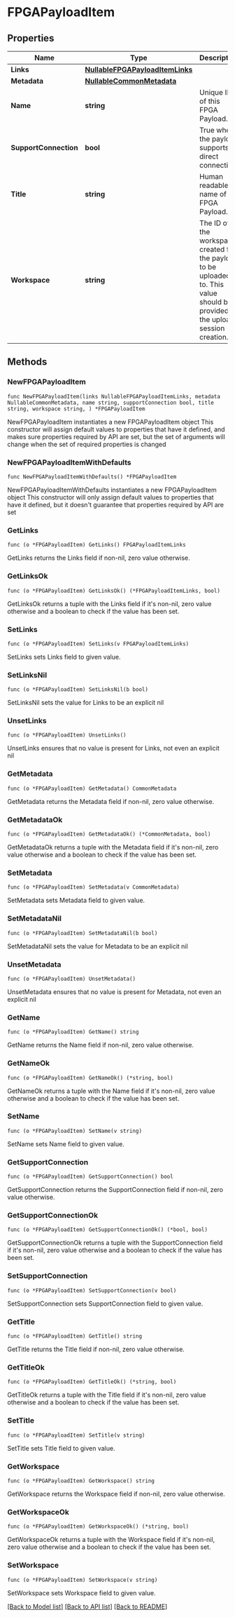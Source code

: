 <!--
Copyright (C) 2020-2025 Arm Limited or its affiliates and Contributors. All rights reserved.
SPDX-License-Identifier: Apache-2.0
-->
# FPGAPayloadItem

## Properties

Name | Type | Description | Notes
------------ | ------------- | ------------- | -------------
**Links** | [**NullableFPGAPayloadItemLinks**](FPGAPayloadItemLinks.md) |  | 
**Metadata** | [**NullableCommonMetadata**](CommonMetadata.md) |  | 
**Name** | **string** | Unique ID of this FPGA Payload. | [readonly] 
**SupportConnection** | **bool** | True when the payload supports direct connection. | 
**Title** | **string** | Human readable name of the FPGA Payload. | 
**Workspace** | **string** | The ID of the workspace created for the payload to be uploaded to. This value should be provided to the upload session creation. | [readonly] 

## Methods

### NewFPGAPayloadItem

`func NewFPGAPayloadItem(links NullableFPGAPayloadItemLinks, metadata NullableCommonMetadata, name string, supportConnection bool, title string, workspace string, ) *FPGAPayloadItem`

NewFPGAPayloadItem instantiates a new FPGAPayloadItem object
This constructor will assign default values to properties that have it defined,
and makes sure properties required by API are set, but the set of arguments
will change when the set of required properties is changed

### NewFPGAPayloadItemWithDefaults

`func NewFPGAPayloadItemWithDefaults() *FPGAPayloadItem`

NewFPGAPayloadItemWithDefaults instantiates a new FPGAPayloadItem object
This constructor will only assign default values to properties that have it defined,
but it doesn't guarantee that properties required by API are set

### GetLinks

`func (o *FPGAPayloadItem) GetLinks() FPGAPayloadItemLinks`

GetLinks returns the Links field if non-nil, zero value otherwise.

### GetLinksOk

`func (o *FPGAPayloadItem) GetLinksOk() (*FPGAPayloadItemLinks, bool)`

GetLinksOk returns a tuple with the Links field if it's non-nil, zero value otherwise
and a boolean to check if the value has been set.

### SetLinks

`func (o *FPGAPayloadItem) SetLinks(v FPGAPayloadItemLinks)`

SetLinks sets Links field to given value.


### SetLinksNil

`func (o *FPGAPayloadItem) SetLinksNil(b bool)`

 SetLinksNil sets the value for Links to be an explicit nil

### UnsetLinks
`func (o *FPGAPayloadItem) UnsetLinks()`

UnsetLinks ensures that no value is present for Links, not even an explicit nil
### GetMetadata

`func (o *FPGAPayloadItem) GetMetadata() CommonMetadata`

GetMetadata returns the Metadata field if non-nil, zero value otherwise.

### GetMetadataOk

`func (o *FPGAPayloadItem) GetMetadataOk() (*CommonMetadata, bool)`

GetMetadataOk returns a tuple with the Metadata field if it's non-nil, zero value otherwise
and a boolean to check if the value has been set.

### SetMetadata

`func (o *FPGAPayloadItem) SetMetadata(v CommonMetadata)`

SetMetadata sets Metadata field to given value.


### SetMetadataNil

`func (o *FPGAPayloadItem) SetMetadataNil(b bool)`

 SetMetadataNil sets the value for Metadata to be an explicit nil

### UnsetMetadata
`func (o *FPGAPayloadItem) UnsetMetadata()`

UnsetMetadata ensures that no value is present for Metadata, not even an explicit nil
### GetName

`func (o *FPGAPayloadItem) GetName() string`

GetName returns the Name field if non-nil, zero value otherwise.

### GetNameOk

`func (o *FPGAPayloadItem) GetNameOk() (*string, bool)`

GetNameOk returns a tuple with the Name field if it's non-nil, zero value otherwise
and a boolean to check if the value has been set.

### SetName

`func (o *FPGAPayloadItem) SetName(v string)`

SetName sets Name field to given value.


### GetSupportConnection

`func (o *FPGAPayloadItem) GetSupportConnection() bool`

GetSupportConnection returns the SupportConnection field if non-nil, zero value otherwise.

### GetSupportConnectionOk

`func (o *FPGAPayloadItem) GetSupportConnectionOk() (*bool, bool)`

GetSupportConnectionOk returns a tuple with the SupportConnection field if it's non-nil, zero value otherwise
and a boolean to check if the value has been set.

### SetSupportConnection

`func (o *FPGAPayloadItem) SetSupportConnection(v bool)`

SetSupportConnection sets SupportConnection field to given value.


### GetTitle

`func (o *FPGAPayloadItem) GetTitle() string`

GetTitle returns the Title field if non-nil, zero value otherwise.

### GetTitleOk

`func (o *FPGAPayloadItem) GetTitleOk() (*string, bool)`

GetTitleOk returns a tuple with the Title field if it's non-nil, zero value otherwise
and a boolean to check if the value has been set.

### SetTitle

`func (o *FPGAPayloadItem) SetTitle(v string)`

SetTitle sets Title field to given value.


### GetWorkspace

`func (o *FPGAPayloadItem) GetWorkspace() string`

GetWorkspace returns the Workspace field if non-nil, zero value otherwise.

### GetWorkspaceOk

`func (o *FPGAPayloadItem) GetWorkspaceOk() (*string, bool)`

GetWorkspaceOk returns a tuple with the Workspace field if it's non-nil, zero value otherwise
and a boolean to check if the value has been set.

### SetWorkspace

`func (o *FPGAPayloadItem) SetWorkspace(v string)`

SetWorkspace sets Workspace field to given value.



[[Back to Model list]](../README.md#documentation-for-models) [[Back to API list]](../README.md#documentation-for-api-endpoints) [[Back to README]](../README.md)



